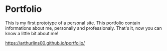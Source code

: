 # Portfolio
This is my first prototype of a personal site. This portfolio contain informations about me, personally and professionaly. That's it, now you can know a little bit about me!

https://arthurlins00.github.io/portfolio/
